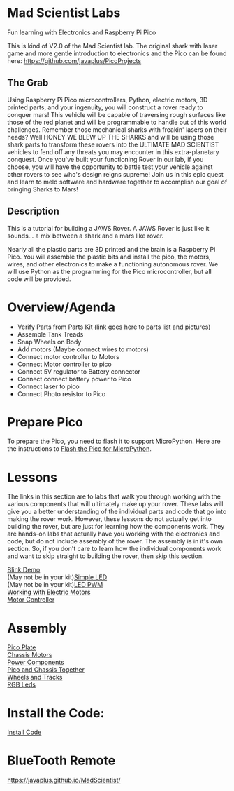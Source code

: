 # Mad Scientist Labs

Fun learning with Electronics and Raspberry Pi Pico

This is kind of V2.0 of the Mad Scientist lab.  The original shark with laser game and more gentle introduction to electronics and the Pico can be found here: https://github.com/javaplus/PicoProjects


## The Grab

 Using Raspberry Pi Pico microcontrollers, Python, electric motors, 3D printed parts, and your ingenuity, you will construct a rover ready to conquer mars! This vehicle will be capable of traversing rough surfaces like those of the red planet and will be programmable to handle out of this world challenges. Remember those mechanical sharks with freakin' lasers on their heads? Well HONEY WE BLEW UP THE SHARKS and will be using those shark parts to transform these rovers into the ULTIMATE MAD SCIENTIST vehicles to fend off any threats you may encounter in this extra-planetary conquest.
Once you've built your functioning Rover in our lab, if you choose, you will have the opportunity to battle test your vehicle against other rovers to see who's design reigns supreme! Join us in this epic quest and learn to meld software and hardware together to accomplish our goal of bringing Sharks to Mars!

## Description

This is a tutorial for building a JAWS Rover.  A JAWS Rover is just like it sounds... a mix between a shark and a mars like rover.  

Nearly all the plastic parts are 3D printed and the brain is a Raspberry Pi Pico.  You will assemble the plastic bits and install the pico, the motors, wires, and other electronics to make a functioning autonomous rover.
We will use Python as the programming for the Pico microcontroller, but all code will be provided.


# Overview/Agenda
- Verify Parts from Parts Kit (link goes here to parts list and pictures)
- Assemble Tank Treads
- Snap Wheels on Body
- Add motors (Maybe connect wires to motors)
- Connect motor controller to Motors
- Connect Motor controller to pico
- Connect 5V regulator to Battery connector
- Connect connect battery power to Pico
- Connect laser to pico
- Connect Photo resistor to Pico

# Prepare Pico

To prepare the Pico, you need to flash it to support MicroPython.
Here are the instructions to [Flash the Pico for MicroPython](/lessons/firmware.md).

# Lessons

The links in this section are to labs that walk you through working with the various components that will ultimately make up your rover. These labs will give you a better understanding of the individual parts and code that go into making the rover work.  However, these lessons do not actually get into building the rover, but are just for learning how the components work.  They are hands-on labs that actually have you working with the electronics and code, but do not include assembly of the rover.  The assembly is in it's own section.  So, if you don't care to learn how the individual components work and want to skip straight to building the rover, then skip this section.


[Blink Demo](/lessons/blink.md)  
(May not be in your kit)[Simple LED](/lessons/Led.md)  
(May not be in your kit)[LED PWM](/lessons/led_pwm.md)  
[Working with Electric Motors](/lessons/SimpleMotor.md)  
[Motor Controller](/lessons/MotorController.md)  


# Assembly
[Pico Plate](/lessons/assembly/plate.md)  
[Chassis Motors](/lessons/assembly/chassis.md)  
[Power Components](/lessons/assembly/power.md)  
[Pico and Chassis Together](/lessons/assembly/plate_chassis.md)  
[Wheels and Tracks](/lessons/assembly/wheels.md)  
[RGB Leds](/lessons/assembly/rgb.md)


# Install the Code:

[Install Code](/lessons/assembly/code_install.md)

# BlueTooth Remote

https://javaplus.github.io/MadScientist/

